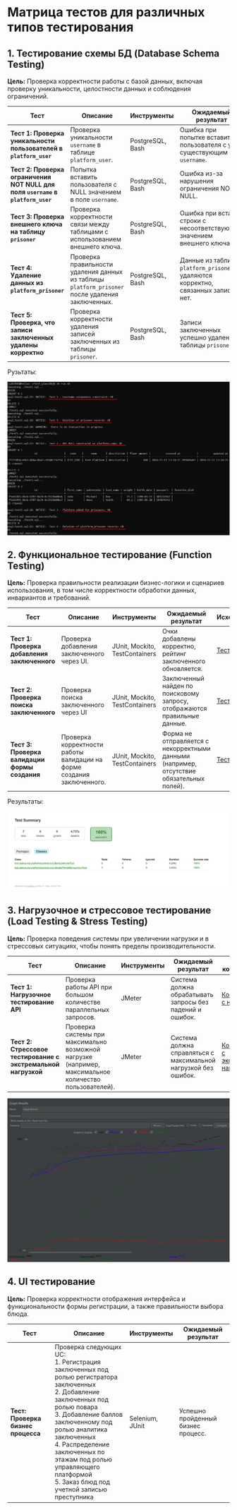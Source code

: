 # Матрица тестов для различных типов тестирования

## 1. Тестирование схемы БД (Database Schema Testing)

**Цель:** Проверка корректности работы с базой данных, включая проверку уникальности, целостности данных и соблюдения
ограничений.

| **Тест**                                                                        | **Описание**                                                                                     | **Инструменты**  | **Ожидаемый результат**                                                           | **Исходники**                                                                                                    |
|---------------------------------------------------------------------------------|--------------------------------------------------------------------------------------------------|------------------|-----------------------------------------------------------------------------------|------------------------------------------------------------------------------------------------------------------|
| **Тест 1: Проверка уникальности пользователей в `platform_user`**               | Проверка уникальности `username` в таблице `platform_user`.                                      | PostgreSQL, Bash | Ошибка при попытке вставить пользователя с уже существующим `username`.           | [sql скрипт](https://github.com/dianainya/Software-engineering-methodology/tree/main/test/sql-scripts/test1.sql) |
| **Тест 2: Проверка ограничения NOT NULL для поля `username` в `platform_user`** | Попытка вставить пользователя с NULL значением в поле `username`.                                | PostgreSQL, Bash | Ошибка из-за нарушения ограничения NOT NULL.                                      | [sql скрипт](https://github.com/dianainya/Software-engineering-methodology/tree/main/test/sql-scripts/test2.sql) |
| **Тест 3: Проверка внешнего ключа на таблицу `prisoner`**                       | Проверка корректности связи между таблицами с использованием внешнего ключа.                     | PostgreSQL, Bash | Ошибка при вставке строки с несоответствующим значением внешнего ключа.           | [sql скрипт](https://github.com/dianainya/Software-engineering-methodology/tree/main/test/sql-scripts/test3.sql) |
| **Тест 4: Удаление данных из `platform_prisoner`**                              | Проверка правильности удаления данных из таблицы `platform_prisoner` после удаления заключенных. | PostgreSQL, Bash | Данные из таблицы `platform_prisoner` удаляются корректно, связанных записей нет. | [sql скрипт](https://github.com/dianainya/Software-engineering-methodology/tree/main/test/sql-scripts/test4.sql) |
| **Тест 5: Проверка, что записи заключенных удалены корректно**                  | Проверка корректности удаления записей заключенных из таблицы `prisoner`.                        | PostgreSQL, Bash | Записи заключенных успешно удалены из таблицы `prisoner`.                         | [sql скрипт](https://github.com/dianainya/Software-engineering-methodology/tree/main/test/sql-scripts/test5.sql) |

Рузьтаты:

![img.png](resources/res_db.png)

## 2. Функциональное тестирование (Function Testing)

**Цель:** Проверка правильности реализации бизнес-логики и сценариев использования, в том числе корректности обработки
данных, инвариантов и требований.

| **Тест**                                      | **Описание**                                                           | **Инструменты**                | **Ожидаемый результат**                                                                  | **Исходники**                                                                                                                                   |
|-----------------------------------------------|------------------------------------------------------------------------|--------------------------------|------------------------------------------------------------------------------------------|-------------------------------------------------------------------------------------------------------------------------------------------------|
| **Тест 1: Проверка добавления заключенного**  | Проверка добавления заключенного через UI.                             | JUnit, Mockito, TestContainers | Очки добавлены корректно, рейтинг заключенного обновляется.                              | [Тест](https://github.com/dianainya/platform-backend/blob/main/src/test/java/test/sadiva/mpi/platformbackend/rest/BarsControllerTest.java#L76)  |
| **Тест 2: Проверка поиска заключенного**      | Проверка поиска заключенного через UI                                  | JUnit, Mockito, TestContainers | Заключенный найден по поисковому запросу, отображаются правильные данные.                | [Тест](https://github.com/dianainya/platform-backend/blob/main/src/test/java/test/sadiva/mpi/platformbackend/rest/BarsControllerTest.java#L100) |
| **Тест 3: Проверка валидации формы создания** | Проверка корректности работы валидации на форме создания заключенного. | JUnit, Mockito, TestContainers | Форма не отправляется с некорректными данными (например, отсутствие обязательных полей). | [Тест](https://github.com/dianainya/platform-backend/blob/main/src/test/java/test/sadiva/mpi/platformbackend/rest/BarsControllerTest.java#L120) |

Результаты:

![img.png](resources/res_intr.png)

## 3. Нагрузочное и стрессовое тестирование (Load Testing & Stress Testing)

**Цель:** Проверка поведения системы при увеличении нагрузки и в стрессовых ситуациях, чтобы понять пределы
производительности.

| **Тест**                                                      | **Описание**                                                                                           | **Инструменты** | **Ожидаемый результат**                                         | **Пример конфигурации**                                                                                                    |
|---------------------------------------------------------------|--------------------------------------------------------------------------------------------------------|-----------------|-----------------------------------------------------------------|----------------------------------------------------------------------------------------------------------------------------|
| **Тест 1: Нагрузочное тестирование API**                      | Проверка работы API при большом количестве параллельных запросов.                                      | JMeter          | Система должна обрабатывать запросы без падений и ошибок.       | [Конфигурация с нагрузкой](https://github.com/dianainya/Software-engineering-methodology/tree/main/test/jmx)               |
| **Тест 2: Стрессовое тестирование с экстремальной нагрузкой** | Проверка системы при максимально возможной нагрузке (например, максимальное количество пользователей). | JMeter          | Система должна справляться с максимальной нагрузкой без ошибок. | [Конфигурация с экстремальной нагрузкой](https://github.com/dianainya/Software-engineering-methodology/tree/main/test/jmx) |

![img_1.png](img_1.png)

## 4. UI тестирование

**Цель:** Проверка корректности отображения интерфейса и функциональности формы регистрации, а также правильности выбора
блюда.

| **Тест**                           | **Описание**                                                                                                                                                                                                                                                                                                                                      | **Инструменты** | **Ожидаемый результат**            |
|------------------------------------|---------------------------------------------------------------------------------------------------------------------------------------------------------------------------------------------------------------------------------------------------------------------------------------------------------------------------------------------------|-----------------|------------------------------------|
| **Тест: Проверка бизнес процесса** | Проверка следующих UC: <br/>1. Регистрация заключенных под ролью регистратора заключенных<br/> 2. Добавление заключенных под ролью повара <br/>3. Добавление баллов заключенному под ролью аналитика заключенных <br/>4. Распределение заключенных по этажам под ролью управляющего платформой <br/>5. Заказ блюд под учетной записью преступника | Selenium, JUnit | Успешно пройденный бизнес процесс. | 



